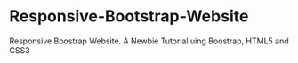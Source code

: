 # Responsive-Bootstrap-Website
Responsive Boostrap Website. A Newbie Tutorial uing Boostrap, HTML5 and CSS3
